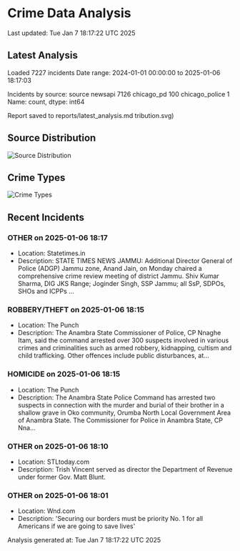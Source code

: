 # Crime Data Analysis
Last updated: Tue Jan  7 18:17:22 UTC 2025

## Latest Analysis

Loaded 7227 incidents
Date range: 2024-01-01 00:00:00 to 2025-01-06 18:17:03

Incidents by source:
source
newsapi           7126
chicago_pd         100
chicago_police       1
Name: count, dtype: int64

Report saved to reports/latest_analysis.md
tribution.svg)

## Source Distribution
![Source Distribution](images/source_distribution.svg)

## Crime Types
![Crime Types](images/crime_types.svg)

## Recent Incidents

### OTHER on 2025-01-06 18:17
- Location: Statetimes.in
- Description: STATE TIMES NEWS JAMMU: Additional Director General of Police (ADGP) Jammu zone, Anand Jain, on Monday chaired a comprehensive crime review meeting of district Jammu. Shiv Kumar Sharma, DIG JKS Range; Joginder Singh, SSP Jammu; all SsP, SDPOs, SHOs and ICPPs …


### ROBBERY/THEFT on 2025-01-06 18:15
- Location: The Punch
- Description: The Anambra State Commissioner of Police, CP Nnaghe Itam, said the command arrested over 300 suspects involved in various crimes and criminalities such as armed robbery, kidnapping, cultism and child trafficking. Other offences include public disturbances, at…


### HOMICIDE on 2025-01-06 18:15
- Location: The Punch
- Description: The Anambra State Police Command has arrested two suspects in connection with the murder and burial of their brother in a shallow grave in Oko community, Orumba North Local Government Area of Anambra State. The Commissioner for Police in Anambra State, CP Nna…


### OTHER on 2025-01-06 18:10
- Location: STLtoday.com
- Description: Trish Vincent served as director the Department of Revenue under former Gov. Matt Blunt.


### OTHER on 2025-01-06 18:01
- Location: Wnd.com
- Description: 'Securing our borders must be priority No. 1 for all Americans if we are going to save lives'

Analysis generated at: Tue Jan  7 18:17:22 UTC 2025
